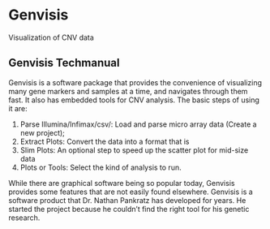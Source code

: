 Genvisis
========
Visualization of CNV data

Genvisis Techmanual
----------------------
Genvisis is a software package that provides the convenience of visualizing many gene markers and samples at a time, and navigates through them fast. It also has embedded tools for CNV analysis.
The basic steps of using it are:

1)	Parse Illumina/Infimax/csv/:
Load and parse micro array data (Create a new project);
2)	Extract Plots:
Convert the data into a format that is
3)	Slim Plots:
An optional step to speed up the scatter plot for mid-size data
4)	Plots or Tools:
Select the kind of analysis to run.

While there are graphical software being so popular today, Genvisis provides some features that are not easily found elsewhere.
Genvisis is a software product that Dr. Nathan Pankratz has developed for years. He started the project because he couldn’t find the right tool for his genetic research.
 
